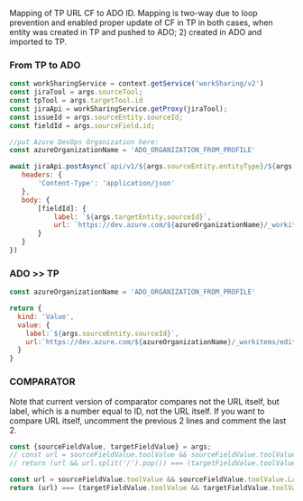 Mapping of TP URL CF to ADO ID. 
Mapping is two-way due to loop prevention and enabled proper update of CF in TP in both cases, when entity was created in TP and pushed to ADO; 2) created in ADO and imported to TP. 

### From TP to ADO

```js
const workSharingService = context.getService('workSharing/v2')
const jiraTool = args.sourceTool;
const tpTool = args.targetTool.id
const jiraApi = workSharingService.getProxy(jiraTool);
const issueId = args.sourceEntity.sourceId;
const fieldId = args.sourceField.id;

//put Azure DevOps Organization here: 
const azureOrganizationName = 'ADO_ORGANIZATION_FROM_PROFILE'

await jiraApi.postAsync(`api/v1/${args.sourceEntity.entityType}/${args.sourceEntity.sourceId}`, {
   headers: {
       'Content-Type': 'application/json'
   },
   body: {
       [fieldId]: {
           label: `${args.targetEntity.sourceId}`,
           url: `https://dev.azure.com/${azureOrganizationName}/_workitems/edit/${args.targetEntity.sourceId}`
       }
   }
})
```


### ADO >> TP 

```js
const azureOrganizationName = 'ADO_ORGANIZATION_FROM_PROFILE'

return {
  kind: 'Value',
  value: {
    label:`${args.sourceEntity.sourceId}`,
    url:`https://dev.azure.com/${azureOrganizationName}/_workitems/edit/${args.sourceEntity.sourceId}`
  }
}
```


### COMPARATOR
Note that current version of comparator compares not the URL itself, but label, which is a number equal to ID, not the URL itself. If you want to compare URL itself, uncomment the previous 2 lines and comment the last 2. 

```js
const {sourceFieldValue, targetFieldValue} = args;
// const url = sourceFieldValue.toolValue && sourceFieldValue.toolValue.URL;
// return (url && url.split('/').pop()) === (targetFieldValue.toolValue && targetFieldValue.toolValue.toString())

const url = sourceFieldValue.toolValue && sourceFieldValue.toolValue.Label;
return (url) === (targetFieldValue.toolValue && targetFieldValue.toolValue.toString())
```
